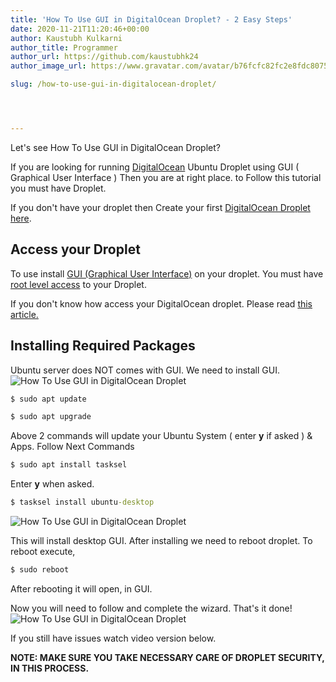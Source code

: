 ```yaml
---
title: 'How To Use GUI in DigitalOcean Droplet? - 2 Easy Steps'
date: 2020-11-21T11:20:46+00:00
author: Kaustubh Kulkarni
author_title: Programmer
author_url: https://github.com/kaustubhk24
author_image_url: https://www.gravatar.com/avatar/b76fcfc82fc2e8fdc8075636f1735f61?s=200

slug: /how-to-use-gui-in-digitalocean-droplet/




---
```

Let's see How To Use GUI in DigitalOcean Droplet? 

If you are looking for running [DigitalOcean](https://m.do.co/c/253fdc8807b5) Ubuntu Droplet using GUI ( Graphical User Interface ) Then you are at right place. to Follow this tutorial you must have Droplet.

If you don't have your droplet then Create your first [DigitalOcean Droplet here](https://blog.kaustubh.codes/how-to-install-lamp-stack-on-digitalocean-ubuntu-20-04/#Creating_Droplet).

## Access your Droplet

To use install [GUI (Graphical User Interface)](https://en.wikipedia.org/wiki/Graphical_user_interface) on your droplet. You must have [root level access](https://en.wikipedia.org/wiki/Superuser) to your Droplet. 

If you don't know how access your DigitalOcean droplet. Please read [this article.](https://blog.kaustubh.codes/how-to-access-digital-ocean-droplet-the-best-way/)

## Installing Required Packages

Ubuntu server does NOT comes with GUI. We need to install GUI.
![How To Use GUI in DigitalOcean Droplet](https://www.kaustubh.codes/imgs/wp-content/uploads/2020/11/image-17.png) 

```cmd title="cmd"
$ sudo apt update
```

```cmd title="cmd"
$ sudo apt upgrade
```

Above 2 commands will update your Ubuntu System ( enter **y** if asked ) & Apps. Follow Next Commands

```cmd title="cmd"
$ sudo apt install tasksel
```

Enter **y** when asked.

```cmd title="cmd"
$ tasksel install ubuntu-desktop
```


![How To Use GUI in DigitalOcean Droplet](https://www.kaustubh.codes/imgs/wp-content/uploads/2020/11/image-16.png)


This will install desktop GUI. After installing we need to reboot droplet. To reboot execute,

```cmd title="cmd"
$ sudo reboot
```

After rebooting it will open, in GUI. 

Now you will need to follow and complete the wizard. That's it done! 
![How To Use GUI in DigitalOcean Droplet](https://www.kaustubh.codes/imgs/wp-content/uploads/2020/11/image-18.png) 

If you still have issues watch video version below.

**NOTE: MAKE SURE YOU TAKE NECESSARY CARE OF DROPLET SECURITY, IN THIS PROCESS.**

 

